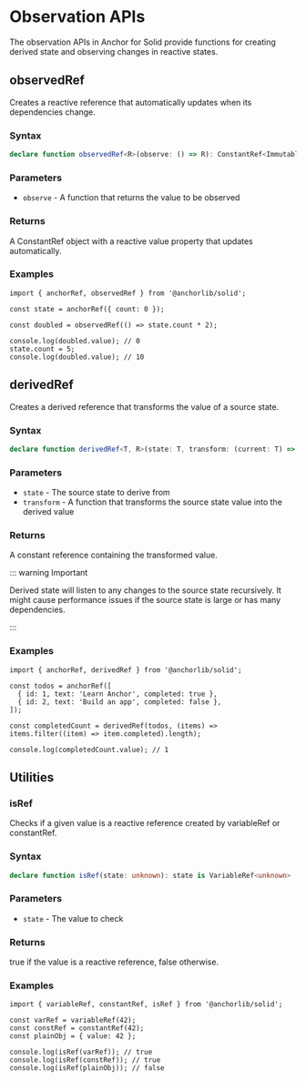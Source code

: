 # Observation APIs

The observation APIs in Anchor for Solid provide functions for creating derived state and observing changes in reactive
states.

## observedRef

Creates a reactive reference that automatically updates when its dependencies change.

### Syntax

```ts
declare function observedRef<R>(observe: () => R): ConstantRef<Immutable<R>>;
```

### Parameters

- `observe` - A function that returns the value to be observed

### Returns

A ConstantRef object with a reactive value property that updates automatically.

### Examples

```tsx
import { anchorRef, observedRef } from '@anchorlib/solid';

const state = anchorRef({ count: 0 });

const doubled = observedRef(() => state.count * 2);

console.log(doubled.value); // 0
state.count = 5;
console.log(doubled.value); // 10
```

## derivedRef

Creates a derived reference that transforms the value of a source state.

### Syntax

```ts
declare function derivedRef<T, R>(state: T, transform: (current: T) => R): ConstantRef<Immutable<R>>;
```

### Parameters

- `state` - The source state to derive from
- `transform` - A function that transforms the source state value into the derived value

### Returns

A constant reference containing the transformed value.

::: warning Important

Derived state will listen to any changes to the source state recursively. It might cause performance issues if the
source state is large or has many dependencies.

:::

### Examples

```tsx
import { anchorRef, derivedRef } from '@anchorlib/solid';

const todos = anchorRef([
  { id: 1, text: 'Learn Anchor', completed: true },
  { id: 2, text: 'Build an app', completed: false },
]);

const completedCount = derivedRef(todos, (items) => items.filter((item) => item.completed).length);

console.log(completedCount.value); // 1
```

## Utilities

### isRef

Checks if a given value is a reactive reference created by variableRef or constantRef.

### Syntax

```ts
declare function isRef(state: unknown): state is VariableRef<unknown> | ConstantRef<unknown>;
```

### Parameters

- `state` - The value to check

### Returns

true if the value is a reactive reference, false otherwise.

### Examples

```tsx
import { variableRef, constantRef, isRef } from '@anchorlib/solid';

const varRef = variableRef(42);
const constRef = constantRef(42);
const plainObj = { value: 42 };

console.log(isRef(varRef)); // true
console.log(isRef(constRef)); // true
console.log(isRef(plainObj)); // false
```
